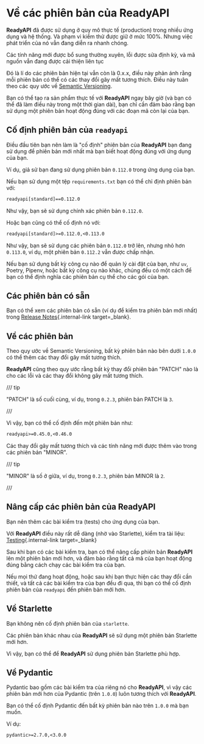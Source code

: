 # Về các phiên bản của ReadyAPI

**ReadyAPI** đã được sử dụng ở quy mô thực tế (production) trong nhiều ứng dụng và hệ thống. Và phạm vi kiểm thử được giữ ở mức 100%. Nhưng việc phát triển của nó vẫn đang diễn ra nhanh chóng.

Các tính năng mới được bổ sung thường xuyên, lỗi được sửa định kỳ, và mã nguồn vẫn đang được cải thiện liên tục

Đó là lí do các phiên bản hiện tại vẫn còn là 0.x.x, điều này phản ánh rằng mỗi phiên bản có thể có các thay đổi gây mất tương thích. Điều này tuân theo các quy ước về <a href="https://semver.org/" class="external-link" target="blank">Semantic Versioning</a>.

Bạn có thể tạo ra sản phẩm thực tế với **ReadyAPI** ngay bây giờ (và bạn có thể đã làm điều này trong một thời gian dài), bạn chỉ cần đảm bảo rằng bạn sử dụng một phiên bản hoạt động đúng với các đoạn mã còn lại của bạn.

## Cố định phiên bản của `readyapi`

Điều đầu tiên bạn nên làm là "cố định" phiên bản của **ReadyAPI** bạn đang sử dụng để phiên bản mới nhất mà bạn biết hoạt động đúng với ứng dụng của bạn.

Ví dụ, giả sử bạn đang sử dụng phiên bản `0.112.0` trong ứng dụng của bạn.

Nếu bạn sử dụng một tệp `requirements.txt` bạn có thể chỉ định phiên bản với:

```txt
readyapi[standard]==0.112.0
```

Như vậy, bạn sẽ sử dụng chính xác phiên bản `0.112.0`.

Hoặc bạn cũng có thể cố định nó với:

```txt
readyapi[standard]>=0.112.0,<0.113.0
```

Như vậy, bạn sẽ sử dụng các phiên bản `0.112.0` trở lên, nhưng nhỏ hơn `0.113.0`, ví dụ, một phiên bản `0.112.2` vẫn được chấp nhận.

Nếu bạn sử dụng bất kỳ công cụ nào để quản lý cài đặt của bạn, như `uv`, Poetry, Pipenv, hoặc bất kỳ công cụ nào khác, chúng đều có một cách để bạn có thể định nghĩa các phiên bản cụ thể cho các gói của bạn.

## Các phiên bản có sẵn

Bạn có thể xem các phiên bản có sẵn (ví dụ để kiểm tra phiên bản mới nhất) trong [Release Notes](../release-notes.md){.internal-link target=_blank}.

## Về các phiên bản

Theo quy ước về Semantic Versioning, bất kỳ phiên bản nào bên dưới `1.0.0` có thể thêm các thay đổi gây mất tương thích.

**ReadyAPI** cũng theo quy ước rằng bất kỳ thay đổi phiên bản "PATCH" nào là cho các lỗi và các thay đổi không gây mất tương thích.

/// tip

"PATCH" là số cuối cùng, ví dụ, trong `0.2.3`, phiên bản PATCH là `3`.

///

Vì vậy, bạn có thể cố định đến một phiên bản như:

```txt
readyapi>=0.45.0,<0.46.0
```

Các thay đổi gây mất tương thích và các tính năng mới được thêm vào trong các phiên bản "MINOR".

/// tip

"MINOR" là số ở giữa, ví dụ, trong `0.2.3`, phiên bản MINOR là `2`.

///

## Nâng cấp các phiên bản của ReadyAPI

Bạn nên thêm các bài kiểm tra (tests) cho ứng dụng của bạn.

Với **ReadyAPI** điều này rất dễ dàng (nhờ vào Starlette), kiểm tra tài liệu: [Testing](../tutorial/testing.md){.internal-link target=_blank}

Sau khi bạn có các bài kiểm tra, bạn có thể nâng cấp phiên bản **ReadyAPI** lên một phiên bản mới hơn, và đảm bảo rằng tất cả mã của bạn hoạt động đúng bằng cách chạy các bài kiểm tra của bạn.

Nếu mọi thứ đang hoạt động, hoặc sau khi bạn thực hiện các thay đổi cần thiết, và tất cả các bài kiểm tra của bạn đều đi qua, thì bạn có thể cố định phiên bản của `readyapi` đến phiên bản mới hơn.

## Về Starlette

Bạn không nên cố định phiên bản của `starlette`.

Các phiên bản khác nhau của **ReadyAPI** sẽ sử dụng một phiên bản Starlette mới hơn.

Vì vậy, bạn có thể để **ReadyAPI** sử dụng phiên bản Starlette phù hợp.

## Về Pydantic

Pydantic bao gồm các bài kiểm tra của riêng nó cho **ReadyAPI**, vì vậy các phiên bản mới hơn của Pydantic (trên `1.0.0`) luôn tương thích với **ReadyAPI**.

Bạn có thể cố định Pydantic đến bất kỳ phiên bản nào trên `1.0.0` mà bạn muốn.

Ví dụ:

```txt
pydantic>=2.7.0,<3.0.0
```
